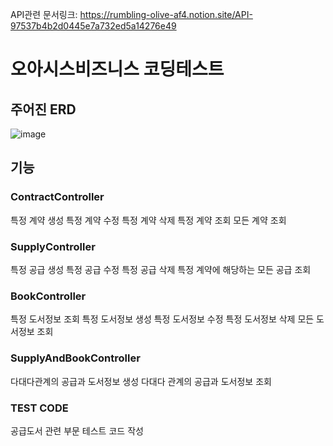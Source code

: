 API관련 문서링크: https://rumbling-olive-af4.notion.site/API-97537b4b2d0445e7a732ed5a14276e49

# 오아시스비즈니스 코딩테스트

## 주어진 ERD
![image](https://user-images.githubusercontent.com/67543838/147885295-99f5cd4b-b233-4875-b059-301b5bed08a3.png)

## 기능
### ContractController
특정 계약 생성
특정 계약 수정
특정 계약 삭제
특정 계약 조회
모든 계약 조회

### SupplyController
특정 공급 생성
특정 공급 수정
특정 공급 삭제
특정 계약에 해당하는 모든 공급 조회

### BookController
특정 도서정보 조회
특정 도서정보 생성
특정 도서정보 수정
특정 도서정보 삭제
모든 도서정보 조회

### SupplyAndBookController
다대다관계의 공급과 도서정보 생성
다대다 관계의 공급과 도서정보 조회

### TEST CODE
공급도서 관련 부문 테스트 코드 작성
